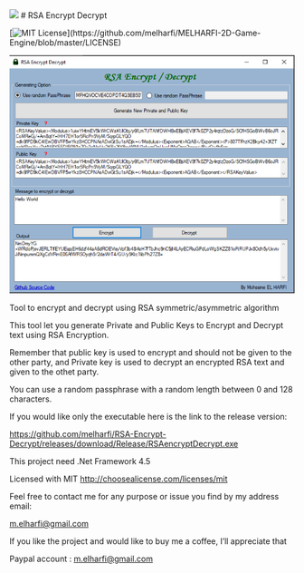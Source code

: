 <img src="resources/logo.ico" width="60">
# RSA Encrypt Decrypt

[![MIT License](https://img.shields.io/apm/l/atomic-design-ui.svg?)](https://github.com/melharfi/MELHARFI-2D-Game-Engine/blob/master/LICENSE)

<img src="resources/Capture.PNG" width = "600">

Tool to encrypt and decrypt using RSA symmetric/asymmetric algorithm

This tool let you generate Private and Public Keys to Encrypt and Decrypt text using RSA Encryption.

Remember that public key is used to encrypt and should not be given to the other party,
and Private key is used to decrypt an encrypted RSA text and given to the othet party.

You can use a random passphrase with a random length between 0 and 128 characters.

If you would like only the executable here is the link to the release version:

https://github.com/melharfi/RSA-Encrypt-Decrypt/releases/download/Release/RSAencryptDecrypt.exe

This project need .Net Framework 4.5



Licensed with MIT
http://choosealicense.com/licenses/mit

Feel free to contact me for any purpose or issue you find by my address email:

m.elharfi@gmail.com

If you like the project and would like to buy me a coffee, I’ll appreciate that

Paypal account : m.elharfi@gmail.com
